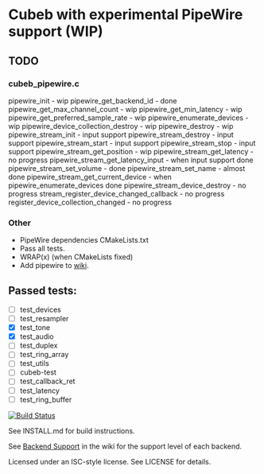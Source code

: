 # Cubeb with experimental PipeWire support (WIP)
## TODO
### cubeb_pipewire.c 
pipewire_init - wip
pipewire_get_backend_id - done
pipewire_get_max_channel_count - wip
pipewire_get_min_latency - wip
pipewire_get_preferred_sample_rate - wip
pipewire_enumerate_devices - wip
pipewire_device_collection_destroy - wip
pipewire_destroy - wip
pipewire_stream_init - input support
pipewire_stream_destroy - input support
pipewire_stream_start - input support
pipewire_stream_stop - input support
pipewire_stream_get_position - wip
pipewire_stream_get_latency - no progress
pipewire_stream_get_latency_input - when input support done
pipewire_stream_set_volume - done
pipewire_stream_set_name - almost done
pipewire_stream_get_current_device - when pipewire_enumerate_devices done
pipewire_stream_device_destroy - no progress
stream_register_device_changed_callback - no progress
register_device_collection_changed - no progress
### Other 
- PipeWire dependencies CMakeLists.txt
- Pass all tests.
- WRAP(x) (when CMakeLists fixed)
- Add pipewire to [wiki](https://github.com/mozilla/cubeb/wiki/Backend-Support).
## Passed tests:
- [ ] test_devices
- [ ] test_resampler
- [x] test_tone
- [x] test_audio
- [ ] test_duplex
- [ ] test_ring_array
- [ ] test_utils
- [ ] cubeb-test
- [ ] test_callback_ret
- [ ] test_latency
- [ ] test_ring_buffer

[![Build Status](https://github.com/mozilla/cubeb/actions/workflows/build.yml/badge.svg)](https://github.com/mozilla/cubeb/actions/workflows/build.yml)

See INSTALL.md for build instructions.

See [Backend Support](https://github.com/mozilla/cubeb/wiki/Backend-Support) in the wiki for the support level of each backend.

Licensed under an ISC-style license.  See LICENSE for details.
